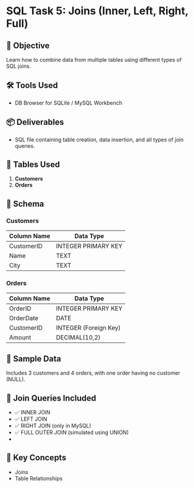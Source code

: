 
# SQL Task 5: Joins (Inner, Left, Right, Full)

## 🎯 Objective
Learn how to combine data from multiple tables using different types of SQL joins.

## 🛠 Tools Used
- DB Browser for SQLite / MySQL Workbench

## 📦 Deliverables
- SQL file containing table creation, data insertion, and all types of join queries.

## 🧱 Tables Used
1. **Customers**
2. **Orders**

## 📂 Schema

### Customers
| Column Name | Data Type |
|-------------|------------|
| CustomerID  | INTEGER PRIMARY KEY |
| Name        | TEXT |
| City        | TEXT |

### Orders
| Column Name | Data Type |
|-------------|------------|
| OrderID     | INTEGER PRIMARY KEY |
| OrderDate   | DATE |
| CustomerID  | INTEGER (Foreign Key) |
| Amount      | DECIMAL(10,2) |

## 💾 Sample Data
Includes 3 customers and 4 orders, with one order having no customer (NULL).

## 🔗 Join Queries Included
- ✅ INNER JOIN
- ✅ LEFT JOIN
- ✅ RIGHT JOIN (only in MySQL)
- ✅ FULL OUTER JOIN (simulated using UNION)
- 
## 📘 Key Concepts
- Joins
- Table Relationships
